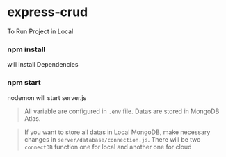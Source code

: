 # express-crud

To Run Project in Local

### npm install
will install Dependencies

### npm start
nodemon will start server.js

> All variable are configured in `.env` file. Datas are stored in MongoDB Atlas.

> If you want to store all datas in Local MongoDB, make necessary changes in `server/database/connection.js`. There will be two `connectDB` function one for local and another one for cloud
